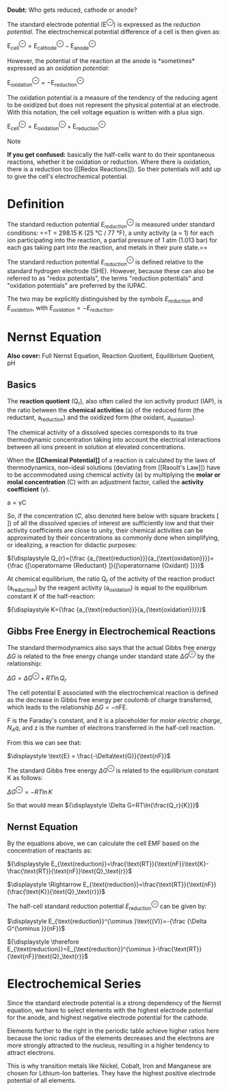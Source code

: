 **Doubt:** Who gets reduced, cathode or anode?

The standard electrode potential ($\text{E}^\ominus$) is expressed as the *reduction potential*. The electrochemical potential difference of a cell is then given as:

$\text{E}^\ominus_\text{cell} = \text{E}^\ominus_\text{cathode} - \text{E}^\ominus_\text{anode}$

However, the potential of the reaction at the anode is \*sometimes\* expressed as an _oxidation potential_:

$\text{E}^\ominus_\text{oxidation} = -\text{E}^\ominus_\text{reduction}$

The oxidation potential is a measure of the tendency of the reducing agent to be oxidized but does not represent the physical potential at an electrode. With this notation, the cell voltage equation is written with a plus sign.

$\text{E}^\ominus_\text{cell} = \text{E}^\ominus_\text{oxidation} + \text{E}^\ominus_\text{reduction}$

> [!NOTE] 
> **If you get confused:** basically the half-cells want to do their spontaneous reactions, whether it be oxidation or reduction. Where there is oxidation, there is a reduction too ([[Redox Reactions]]). So their potentials will add up to give the cell's electrochemical potential.
# Definition
The standard reduction potential ${\displaystyle E_{reduction}^{\ominus}}$ is measured under standard conditions: ==T = 298.15 K (25 °C / 77 °F), a unity activity (a = 1) for each ion participating into the reaction, a partial pressure of 1 atm (1.013 bar) for each gas taking part into the reaction, and metals in their pure state.==

The standard reduction potential ${\displaystyle E_{reduction}^{\ominus }}$ is defined relative to the standard hydrogen electrode (SHE). However, because these can also be referred to as "redox potentials", the terms "reduction potentials" and "oxidation potentials" are preferred by the IUPAC.

The two may be explicitly distinguished by the symbols ${\displaystyle E_{reduction}}$ and ${\displaystyle E_{oxidation}}$, with ${\displaystyle E_{oxidation}=-E_{reduction}}$.
# Nernst Equation
**Also cover:** Full Nernst Equation, Reaction Quotient, Equilibrium Quotient, pH

## Basics
The **reaction quotient** ($\displaystyle \text{Q}_\text{r}$), also often called the ion activity product (IAP), is the ratio between the **chemical activities** ($\displaystyle \text {a}$) of the reduced form (the reductant, $\displaystyle \text{a}_\text{reduction}$) and the oxidized form (the oxidant, $\displaystyle \text{a}_\text{oxidation}$). 

The chemical activity of a dissolved species corresponds to its true thermodynamic concentration taking into account the electrical interactions between all ions present in solution at elevated concentrations.

When the **[[Chemical Potential]]** of a reaction is calculated by the laws of thermodynamics, non-ideal solutions (deviating from [[Raoult's Law]]) have to be accommodated using chemical activity ($\displaystyle \text{a}$) by multiplying the **molar or molal concentration** ($\displaystyle \text{C}$) with an adjustment factor, called the **activity coefficient** ($\gamma$). 

$\displaystyle \text{a} = \text{γC}$

So, if the concentration ($\displaystyle C$, also denoted here below with square brackets [ ]) of all the dissolved species of interest are sufficiently low and that their activity coefficients are close to unity, their chemical activities can be approximated by their concentrations as commonly done when simplifying, or idealizing, a reaction for didactic purposes:

${\displaystyle Q_{r}={\frac {a_{\text{reduction}}}{a_{\text{oxidation}}}}={\frac {[\operatorname {Reductant} ]}{[\operatorname {Oxidant} ]}}}$


At chemical equilibrium, the ratio $\text{Q}_\text{r}$ of the activity of the reaction product ($\text{a}_\text{reduction}$) by the reagent activity ($\text{a}_\text{oxidation}$) is equal to the equilibrium constant $K$ of the half-reaction:

${\displaystyle K={\frac {a_{\text{reduction}}}{a_{\text{oxidation}}}}}$

## Gibbs Free Energy in Electrochemical Reactions
The standard thermodynamics also says that the actual Gibbs free energy $\displaystyle \Delta G$ is related to the free energy change under standard state $\displaystyle \Delta G^\ominus$ by the relationship:

${\displaystyle \Delta G=\Delta G^{\ominus }+RT\ln Q_{r}}$

The cell potential E associated with the electrochemical reaction is defined as the decrease in Gibbs free energy per coulomb of charge transferred, which leads to the relationship ${\displaystyle \Delta G=-\text{nFE}}$.

$\displaystyle \text{F}$ is the Faraday's constant, and it is a placeholder for *molar electric charge*, $N_Aq$, and $\displaystyle \text{z}$ is the number of electrons transferred in the half-cell reaction.

From this we can see that:

$\displaystyle \text{E} = \frac{-\Delta\text{G}}{\text{nF}}$

The standard Gibbs free energy ${\displaystyle \Delta G^{\ominus }}$ is related to the equilibrium constant K as follows:

${\displaystyle \Delta G^{\ominus }=-RT\ln {K}}$

So that would mean ${\displaystyle \Delta G=RT\ln{\frac{Q_r}{K}}}$
## Nernst Equation

By the equations above, we can calculate the cell EMF based on the concentration of reactants as:

${\displaystyle E_{\text{reduction}}=\frac{\text{RT}}{\text{nF}}\text{K}-\frac{\text{RT}}{\text{nF}}\text{Q}_\text{r}}$

$\displaystyle \Rightarrow E_{\text{reduction}}=\frac{\text{RT}}{\text{nF}}(\frac{\text{K}}{\text{Q}_\text{r}})$

The half-cell standard reduction potential ${\displaystyle E_{\text{reduction}}^{\ominus }}$ can be given by:

$\displaystyle E_{\text{reduction}}^{\ominus }\text{(V)}=-{\frac {\Delta G^{\ominus }}{nF}}$

${\displaystyle \therefore E_{\text{reduction}}=E_{\text{reduction}}^{\ominus }-\frac{\text{RT}}{\text{nF}}\text{Q}_\text{r}}$
# Electrochemical Series
Since the standard electrode potential is a strong dependency of the Nernst equation, we have to select elements with the highest electrode potential for the anode, and highest negative electrode potential for the cathode.

Elements further to the right in the periodic table achieve higher ratios here because the ionic radius of the elements decreases and the electrons are more strongly attracted to the nucleus, resulting in a higher tendency to attract electrons.

This is why transition metals like Nickel, Cobalt, Iron and Manganese are chosen for Lithium-Ion batteries. They have the highest positive electrode potential of all elements.